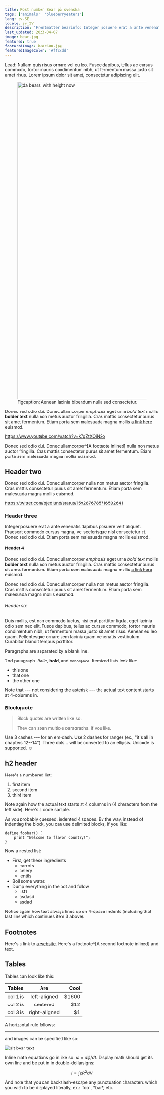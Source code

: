 ```yaml
---
title: Post number Bear på svenska
tags: ['animals', 'blueberryeaters']
lang: sv-SE
locale: sv_SV
description: 'Frontmatter bearinfo: Integer posuere erat a ante venenatis dapibus posuere velit aliquet.'
last_updated: 2023-04-07
image: bear.jpg
featured: true
featuredImage: bear500.jpg
featuredImageColor: '#ffccdd'
---
```


<p class="lead">Lead: Nullam quis risus ornare vel eu leo. Fusce dapibus, tellus ac cursus commodo, tortor mauris condimentum nibh, ut fermentum massa justo sit amet risus. Lorem ipsum dolor sit amet, consectetur adipiscing elit.</p>

<figure class="extend"><img src="bear.webp" alt="da bears! with height now" width="1600" height="1038" />
<figcaption>Figcaption: Aenean lacinia bibendum nulla sed consectetur.</figcaption>
</figure>

Donec sed odio dui. Donec ullamcorper _emphasis_ eget urna _bold text_ mollis **bolder text** nulla non metus auctor fringilla. Cras mattis consectetur purus sit amet fermentum. Etiam porta sem malesuada magna mollis [a link here](https://github.com/woocommerce/FlexSlider) euismod.

https://www.youtube.com/watch?v=k7gZtXOiN2o

Donec sed odio dui. Donec ullamcorper^[A footnote inlined] nulla non metus auctor fringilla. Cras mattis consectetur purus sit amet fermentum. Etiam porta sem malesuada magna mollis euismod.

## Header two

Donec sed odio dui. Donec ullamcorper nulla non metus auctor fringilla. Cras mattis consectetur purus sit amet fermentum. Etiam porta sem malesuada magna mollis euismod.

https://twitter.com/pjedlund/status/1592876785716592641

### Header three

Integer posuere erat a ante venenatis dapibus posuere velit aliquet. Praesent commodo cursus magna, vel scelerisque nisl consectetur et. Donec sed odio dui. Etiam porta sem malesuada magna mollis euismod.

#### Header 4

Donec sed odio dui. Donec ullamcorper _emphasis_ eget urna _bold text_ mollis **bolder text** nulla non metus auctor fringilla. Cras mattis consectetur purus sit amet fermentum. Etiam porta sem malesuada magna mollis [a link here](https://github.com/woocommerce/FlexSlider) euismod.

Donec sed odio dui. Donec ullamcorper nulla non metus auctor fringilla. Cras mattis consectetur purus sit amet fermentum. Etiam porta sem malesuada magna mollis euismod.

###### Header six

Duis mollis, est non commodo luctus, nisi erat porttitor ligula, eget lacinia odio sem nec elit. Fusce dapibus, tellus ac cursus commodo, tortor mauris condimentum nibh, ut fermentum massa justo sit amet risus. Aenean eu leo quam. Pellentesque ornare sem lacinia quam venenatis vestibulum. Curabitur blandit tempus porttitor.

Paragraphs are separated by a blank line.

2nd paragraph. _Italic_, **bold**, and `monospace`. Itemized lists
look like:

- this one
- that one
- the other one

Note that --- not considering the asterisk --- the actual text
content starts at 4-columns in.

### Blockquote

> Block quotes are
> written like so.
>
> They can span multiple paragraphs,
> if you like.

Use 3 dashes --- for an em-dash. Use 2 dashes for ranges (ex., "it's all
in chapters 12--14"). Three dots... will be converted to an ellipsis.
Unicode is supported. ☺

## h2 header

Here's a numbered list:

1. first item
2. second item
3. third item

Note again how the actual text starts at 4 columns in (4 characters
from the left side). Here's a code sample.

As you probably guessed, indented 4 spaces. By the way, instead of
indenting the block, you can use delimited blocks, if you like:

```
define foobar() {
    print "Welcome to flavor country!";
}
```

Now a nested list:

- First, get these ingredients
  - carrots
  - celery
  - lentils
- Boil some water.
- Dump everything in the pot and follow
  - list1
  - asdasd
  - asdad

Notice again how text always lines up on 4-space indents (including
that last line which continues item 3 above).

## Footnotes

Here's a link to [a website](http://foo.bar). Here's a footnote^[A second footnote inlined] and text.

## Tables

Tables can look like this:

| Tables   |      Are      |  Cool |
| -------- | :-----------: | ----: |
| col 1 is | left-aligned  | $1600 |
| col 2 is |   centered    |   $12 |
| col 3 is | right-aligned |    $1 |

A horizontal rule follows:

---

and images can be specified like so:

![alt bear text](bear.jpg 'title: Bear title')

Inline math equations go in like so: $\omega = d\phi / dt$. Display
math should get its own line and be put in in double-dollarsigns:

$$I = \int \rho R^{2} dV$$

And note that you can backslash-escape any punctuation characters
which you wish to be displayed literally, ex.: \`foo\`, \*bar\*, etc.
